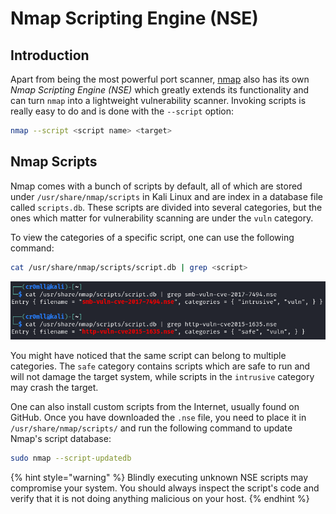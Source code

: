 # Nmap Scripting Engine (NSE)

## Introduction

Apart from being the most powerful port scanner, [nmap](../port-scanning/) also has its own _Nmap Scripting Engine (NSE)_ which greatly extends its functionality and can turn `nmap` into a lightweight vulnerability scanner. Invoking scripts is really easy to do and is done with the `--script` option:

```bash
nmap --script <script name> <target>
```

## Nmap Scripts

Nmap comes with a bunch of scripts by default, all of which are stored under `/usr/share/nmap/scripts` in Kali Linux and are index in a database file called `scripts.db`. These scripts are divided into several categories, but the ones which matter for vulnerability scanning are under the `vuln` category.

To view the categories of a specific script, one can use the following command:

```bash
cat /usr/share/nmap/scripts/script.db | grep <script>
```

![](<../../../Reconnaissance/Enumeration/Vulnerability Scanning/Resources/Images/Check NSE Categories.png>)

You might have noticed that the same script can belong to multiple categories. The `safe` category contains scripts which are safe to run and will not damage the target system, while scripts in the `intrusive` category may crash the target.

One can also install custom scripts from the Internet, usually found on GitHub. Once you have downloaded the `.nse` file, you need to place it in `/usr/share/nmap/scripts/` and run the following command to update Nmap's script database:

```bash
sudo nmap --script-updatedb
```

{% hint style="warning" %}
Blindly executing unknown NSE scripts may compromise your system. You should always inspect the script's code and verify that it is not doing anything malicious on your host.
{% endhint %}
